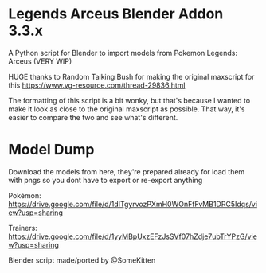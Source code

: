# Legends Arceus Blender Addon 3.3.x
A Python script for Blender to import models from Pokemon Legends: Arceus (VERY WIP)

HUGE thanks to Random Talking Bush for making the original maxscript for this
https://www.vg-resource.com/thread-29836.html

The formatting of this script is a bit wonky, but that's because I wanted to make it
look as close to the original maxscript as possible.
That way, it's easier to compare the two and see what's different.

# Model Dump 

Download the models from here, they're prepared already for load them with pngs so you dont have to export or re-export anything

Pokémon: https://drive.google.com/file/d/1dITgyrvozPXmH0WOnFfFvMB1DRC5Idqs/view?usp=sharing

Trainers: https://drive.google.com/file/d/1yyMBpUxzEFzJsSVf07hZdje7ubTrYPzG/view?usp=sharing

Blender script made/ported by @SomeKitten 
